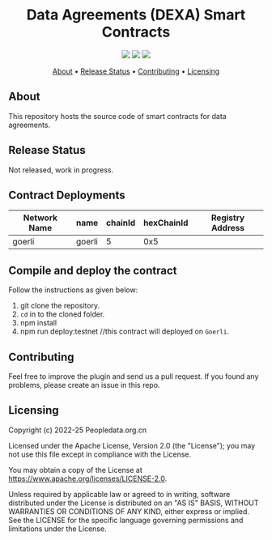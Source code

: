<h1 align="center">
    Data Agreements (DEXA) Smart Contracts
</h1>

<p align="center">
    <a href="/../../commits/" title="Last Commit"><img src="https://img.shields.io/github/last-commit/decentralised-dataexchange/dexa-smartcontracts?style=flat"></a>
    <a href="/../../issues" title="Open Issues"><img src="https://img.shields.io/github/issues/decentralised-dataexchange/dexa-smartcontracts?style=flat"></a>
    <a href="./LICENSE" title="License"><img src="https://img.shields.io/badge/License-Apache%202.0-green.svg?style=flat"></a>
</p>

<p align="center">
  <a href="#about">About</a> •
  <a href="#release-status">Release Status</a> •
  <a href="#contributing">Contributing</a> •
  <a href="#licensing">Licensing</a>
</p>

## About

This repository hosts the source code of smart contracts for data agreements.

## Release Status

Not released, work in progress.

## Contract Deployments


| Network Name | name    | chainId | hexChainId | Registry Address                                                                                                              |
| ------------ | ------- | ------- | ---------- | ----------------------------------------------------------------------------------------------------------------------------- |
| goerli      | goerli | 5       | 0x5        | [](https://goerli.etherscan.io/address/0x4f4f8901E31E927Ab50546392Bc6881efa96E88E) |

## Compile and deploy the contract

Follow the instructions as given below:

1. git clone the repository.
2. `cd` in to the cloned folder.
3. npm install
4. npm run deploy:testnet //this contract will deployed on `Goerli`.


## Contributing

Feel free to improve the plugin and send us a pull request. If you found any problems, please create an issue in this repo.

## Licensing
Copyright (c) 2022-25 Peopledata.org.cn

Licensed under the Apache License, Version 2.0 (the "License"); you may not use this file except in compliance with the License.

You may obtain a copy of the License at https://www.apache.org/licenses/LICENSE-2.0.

Unless required by applicable law or agreed to in writing, software distributed under the License is distributed on an "AS IS" BASIS, WITHOUT WARRANTIES OR CONDITIONS OF ANY KIND, either express or implied. See the LICENSE for the specific language governing permissions and limitations under the License.